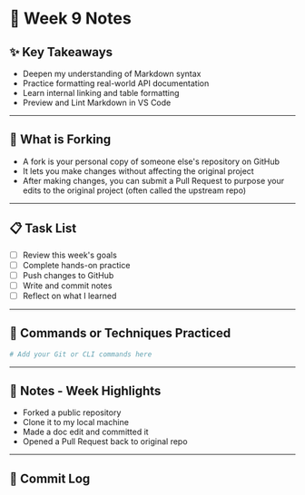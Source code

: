 # 📘 Week 9 Notes

## ✨ Key Takeaways

- Deepen my understanding of Markdown syntax
- Practice formatting real-world API documentation
- Learn internal linking and table formatting
- Preview and Lint Markdown in VS Code
  
---

## 🧠 What is Forking

- A fork is your personal copy of someone else's repository on GitHub
- It lets you make changes without affecting the original project
- After making changes, you can submit a Pull Request to purpose your edits to the original project (often called the upstream repo)

---

## 📋 Task List

- [ ] Review this week's goals
- [ ] Complete hands-on practice
- [ ] Push changes to GitHub
- [ ] Write and commit notes
- [ ] Reflect on what I learned

---

## 🧪 Commands or Techniques Practiced

```bash
# Add your Git or CLI commands here
```

---

## 📝 Notes - Week Highlights

- Forked a public repository
- Clone it to my local machine
- Made a doc edit and committed it
- Opened a Pull Request back to original repo

---

## 🔁 Commit Log
